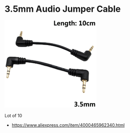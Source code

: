 # 3.5mm Audio Jumper Cable

<img src="./aliexpress.jpg" width="300px" />

Lot of 10
- https://www.aliexpress.com/item/4000465962340.html
